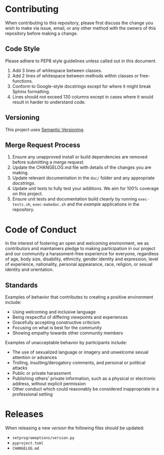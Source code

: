 Contributing
============

When contributing to this repository, please first discuss the change you wish
to make via issue, email, or any other method with the owners of this repository
before making a change.

Code Style
----------
Please adhere to PEP8 style guidelines unless called out in this document.
1. Add 3 lines of whitespace between classes.
2. Add 2 lines of whitespace between methods within classes or free-functions.
3. Conform to Google-style docstrings except for where it might break Sphinx
   formatting.
4. Lines should not exceed 130 columns except in cases where it would result
   in harder to understand code.

Versioning
----------
This project uses [Semantic Versioning][1].

Merge Request Process
---------------------
1. Ensure any unapproved install or build dependencies are removed before submitting
   a merge request.
2. Update the CHANGELOG.md file with details of the changes you are making.
3. Update relevant documentation in the `doc/` folder and any appropriate _docstrings_.
4. Update unit tests to fully test your additions. We aim for 100% coverage on this project.
5. Ensure unit tests and documentation build cleanly by running `exec-tests.sh`, `exec-makedoc.sh`
   and the _example_ applications in the repository.

Code of Conduct
===============
In the interest of fostering an open and welcoming environment, we as contributors
and maintainers pledge to making participation in our project and our community a
harassment-free experience for everyone, regardless of age, body size, disability,
ethnicity, gender identity and expression, level of experience, nationality,
personal appearance, race, religion, or sexual identity and orientation.

Standards
---------
Examples of behavior that contributes to creating a positive environment include:
- Using welcoming and inclusive language
- Being respectful of differing viewpoints and experiences
- Gracefully accepting constructive criticism
- Focusing on what is best for the community
- Showing empathy towards other community members

Examples of unacceptable behavior by participants include:
- The use of sexualized language or imagery and unwelcome sexual attention
  or advances
- Trolling, insulting/derogatory comments, and personal or political attacks
- Public or private harassment
- Publishing others' private information, such as a physical or electronic
  address, without explicit permission
- Other conduct which could reasonably be considered inappropriate in a
  professional setting

Releases
========
When releasing a new _version_ the following files should be updated:
- `setprogramoptions/version.py`
- `pyproject.toml`
- `CHANGELOG.md`


[1]: http://semver.org/
